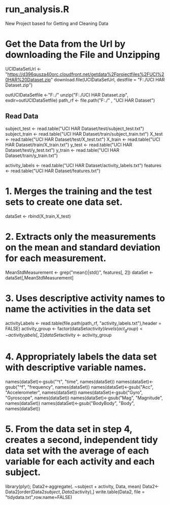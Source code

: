 # run_analysis.R
New Project based for Getting and Cleaning Data


# Get the Data from the Url by downloading the File and Unzipping
UCIDataSetUrl <- "https://d396qusza40orc.cloudfront.net/getdata%2Fprojectfiles%2FUCI%20HAR%20Dataset.zip"
download.file(UCIDataSetUrl, destfile = "F:./UCI HAR Dataset.zip")

outUCIDataSetfile <-"F:./"
unzip("F:./UCI HAR Dataset.zip", exdir=outUCIDataSetfile)
path_rf <- file.path("F:./" , "UCI HAR Dataset")

## Read Data
subject_test <- read.table("UCI HAR Dataset/test/subject_test.txt")
subject_train <- read.table("UCI HAR Dataset/train/subject_train.txt")
X_test <- read.table("UCI HAR Dataset/test/X_test.txt")
X_train <- read.table("UCI HAR Dataset/train/X_train.txt")
y_test <- read.table("UCI HAR Dataset/test/y_test.txt")
y_train <- read.table("UCI HAR Dataset/train/y_train.txt")

activity_labels <- read.table("UCI HAR Dataset/activity_labels.txt")
features <- read.table("UCI HAR Dataset/features.txt") 

# 1. Merges the training and the test sets to create one data set.
dataSet <- rbind(X_train,X_test)

# 2. Extracts only the measurements on the mean and standard deviation for each measurement.
MeanStdMeasurement <- grep("mean()|std()", features[, 2]) 
dataSet <- dataSet[,MeanStdMeasurement]

# 3. Uses descriptive activity names to name the activities in the data set
activityLabels <- read.table(file.path(path_rf, "activity_labels.txt"),header = FALSE)
activity_group <- factor(dataSet$activity)
levels(act_group) <- activity_labels[,2]
dataSet$activity <- activity_group

# 4. Appropriately labels the data set with descriptive variable names.
names(dataSet)<-gsub("^t", "time", names(dataSet))
names(dataSet)<-gsub("^f", "frequency", names(dataSet))
names(dataSet)<-gsub("Acc", "Accelerometer", names(dataSet))
names(dataSet)<-gsub("Gyro", "Gyroscope", names(dataSet))
names(dataSet)<-gsub("Mag", "Magnitude", names(dataSet))
names(dataSet)<-gsub("BodyBody", "Body", names(dataSet))

# 5. From the data set in step 4, creates a second, independent tidy data set with the average of each variable for each activity and each subject.
library(plyr);
Data2<-aggregate(. ~subject + activity, Data, mean)
Data2<-Data2[order(Data2$subject,Data2$activity),]
write.table(Data2, file = "tidydata.txt",row.name=FALSE)

